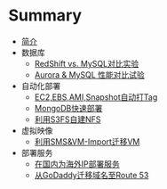 # Summary

* [简介](README.md)
* 数据库
  * [RedShift vs. MySQL对比实验](RedShift_MySQL.md)
  * [Aurora & MySQL 性能对比试验](Aurora-vs-MySQL.md)
* 自动化部署    
  * [EC2,EBS,AMI,Snapshot自动打Tag](EC2_Auto_Tag.md)
  * [MongoDB快速部署](MangoDB.md)
  * [利用S3FS自建NFS](S3fs.md)
* 虚拟映像
  * [利用SMS&VM-Import迁移VM](SMS_vm-import.md)
* 部署服务
  * [在国内为海外IP部署服务](ByPassICP.md)
  * [从GoDaddy迁移域名至Route 53](TransferDomainRoute53.md)
